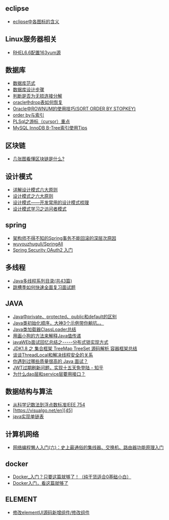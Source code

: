 &nbsp;&nbsp;

## eclipse ## 

- [eclipse中各图标的含义][10]



## Linux服务器相关 ##
- [RHEL6.6配置163yum源][15]



## 数据库 ### 
- [数据库范式][16]
- [数据库设计步骤][17]
- [判断是否为无损连接分解][18]
- [oracle中drop表如何恢复][19]
- [Oracle中ROWNUM的使用技巧(SORT ORDER BY STOPKEY)][20]
- [order by与索引][21]
- [PLSql之游标（cursor）重点][22]
- [MySQL InnoDB B-Tree索引使用Tips][23]



## 区块链 ##
- [几张图看懂区块链是什么?][24]



## 设计模式 ## 
- [详解设计模式六大原则][25]
- [设计模式之六大原则][26]
- [设计模式——开发常用的设计模式梳理][27]
- [设计模式学习之访问者模式][28]



## spring ## 
- [架构师不得不知的Spring事务不能回滚的深层次原因][29]
- [wuyouzhuguli/SpringAll][30]
- [Spring Security OAuth2 入门][31]


## 多线程 ##
- [Java多线程系列目录(共43篇)][32]
- [跳槽季如何快速全面复习面试题][33]


## JAVA ##
- [Java中private、protected、public和default的区别][34]
- [Java类初始化顺序，大神3个示例带你躺坑。。][35]
- [Java类加载器ClassLoader总结][36]
- [用画小狗的方法来解释Java值传递][37]
- [javaWEb面试回忆总结之-----分布式锁实现方式][38]
- [JDK1.8 之 集合框架 TreeMap TreeSet 源码解析 容器框架总结][39]
- [谈谈ThreadLocal和解决线程安全的关系][40]
- [你遇到过哪些质量很高的 Java 面试？][41]
- [JWT过期刷新问题，实现十五天免登陆 - 知乎][42]
- [为什么dao层和service层要用接口？][43]

## 数据结构与算法 ##
- [从科学记数法到浮点数标准IEEE 754][44]
- [https://visualgo.net/en][45]
- [java实现单链表][46]

## 计算机网络 ## 
- [网络编程懒人入门(六)：史上最通俗的集线器、交换机、路由器功能原理入门][47]


## docker ##
- [Docker_入门？只要这篇就够了！（纯干货适合0基础小白）][48]
- [Docker入门，看这篇就够了][49]


## ELEMENT ##
- [修改elementUI源码新增组件/修改组件][50]


  [10]: https://blog.csdn.net/qq_27292113/article/details/54601641
  [15]: https://jingyan.baidu.com/article/00a07f3866d61582d128dc4a.html
  [16]: https://blog.csdn.net/yangbodong22011/article/details/51619590
  [17]: http://blog.51cto.com/9291927/2087925
  [18]: https://blog.csdn.net/Wonz5130/article/details/80502746
  [19]: https://jingyan.baidu.com/article/48206aea99ae8e216ad6b3f7.html
  [20]: http://www.blogjava.net/conans/articles/219693.html
  [21]: https://blog.csdn.net/ShelleyLittlehero/article/details/79498943
  [22]: https://blog.csdn.net/qq30211478/article/details/78049019
  [23]: https://www.cnblogs.com/wangxusummer/p/5329813.html
  [24]: https://blog.csdn.net/miaoqinian/article/details/80245507
  [25]: https://www.cnblogs.com/toutou/p/4870926.html#_label2
  [26]: https://www.cnblogs.com/dolphin0520/p/3919839.html
  [27]: http://blog.51cto.com/sihai/2071497
  [28]: https://blog.csdn.net/u012124438/article/details/70537203
  [29]: https://blog.csdn.net/zhouleiblog/article/details/82834178
  [30]: https://github.com/wuyouzhuguli/SpringAll
  [31]: http://www.iocoder.cn/Spring-Security/OAuth2-learning/?vip
  [32]: https://www.cnblogs.com/skywang12345/p/java_threads_category.html
  [33]: https://zhuanlan.zhihu.com/p/55967487
  [34]: https://www.cnblogs.com/jingmengxintang/p/5898900.html
  [35]: https://blog.csdn.net/youanyyou/article/details/78990293
  [36]: https://www.cnblogs.com/doit8791/p/5820037.html
  [37]: https://zhuanlan.zhihu.com/p/29074454
  [38]: https://blog.csdn.net/zhangsanfeng2009/article/details/80970059
  [39]: https://www.jianshu.com/p/69f11fc9ea38
  [40]: http://%20https://blog.csdn.net/chengwai26/article/details/52165257
  [41]: https://www.zhihu.com/question/60949531/answer/579002882
  [42]: https://zhuanlan.zhihu.com/p/57608281
  [43]: https://blog.csdn.net/wxljmy77/article/details/88415310
  [44]: https://zhanjia.iteye.com/blog/2432937
  [45]: https://visualgo.net/en
  [46]: https://www.cnblogs.com/_popc/p/4025684.html
  [47]: https://www.cnblogs.com/imstudy/p/9124987.html
  [48]: https://blog.csdn.net/S_gy_Zetrov/article/details/78161154
  [49]: https://segmentfault.com/a/1190000009544565
  [50]: http://www.dongcoder.com/detail-1207579.html